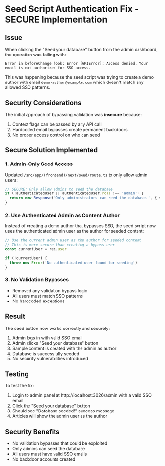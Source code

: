 # Seed Script Authentication Fix - SECURE Implementation

## Issue
When clicking the "Seed your database" button from the admin dashboard, the operation was failing with:
```
Error in beforeChange hook: Error [APIError]: Access denied. Your email is not authorized for SSO access.
```

This was happening because the seed script was trying to create a demo author with email `demo-author@example.com` which doesn't match any allowed SSO patterns.

## Security Considerations
The initial approach of bypassing validation was **insecure** because:
1. Context flags can be passed by any API call
2. Hardcoded email bypasses create permanent backdoors
3. No proper access control on who can seed

## Secure Solution Implemented

### 1. Admin-Only Seed Access
Updated `/src/app/(frontend)/next/seed/route.ts` to only allow admin users:
```typescript
// SECURE: Only allow admins to seed the database
if (!authenticatedUser || authenticatedUser.role !== 'admin') {
  return new Response('Only administrators can seed the database.', { status: 403 })
}
```

### 2. Use Authenticated Admin as Content Author
Instead of creating a demo author that bypasses SSO, the seed script now uses the authenticated admin user as the author for seeded content:
```typescript
// Use the current admin user as the author for seeded content
// This is more secure than creating a bypass user
const currentUser = req.user

if (!currentUser) {
  throw new Error('No authenticated user found for seeding')
}
```

### 3. No Validation Bypasses
- Removed any validation bypass logic
- All users must match SSO patterns
- No hardcoded exceptions

## Result
The seed button now works correctly and securely:
1. Admin logs in with valid SSO email
2. Admin clicks "Seed your database" button
3. Sample content is created with the admin as author
4. Database is successfully seeded
5. No security vulnerabilities introduced

## Testing
To test the fix:
1. Login to admin panel at http://localhost:3026/admin with a valid SSO email
2. Click the "Seed your database" button
3. Should see "Database seeded!" success message
4. Articles will show the admin user as the author

## Security Benefits
- No validation bypasses that could be exploited
- Only admins can seed the database
- All users must have valid SSO emails
- No backdoor accounts created